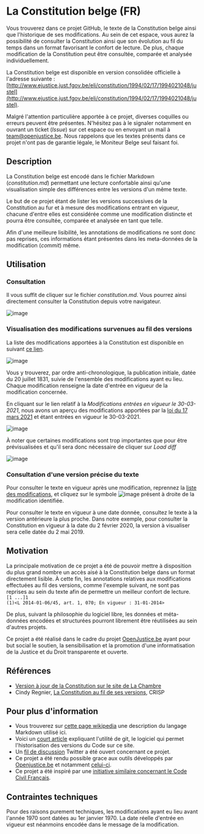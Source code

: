 # La Constitution belge (FR)

Vous trouverez dans ce projet GitHub, le texte de la Constitution belge ainsi que l'historique de ses modifications.
Au sein de cet espace, vous aurez la possibilité de consulter la Constitution ainsi que son évolution au fil du temps dans un format favorisant le confort de lecture. De plus, chaque modification de la Constitution peut être consultée, comparée et analysée individuellement.


La Constitution belge est disponible en version consolidée officielle à l'adresse suivante : [http://www.ejustice.just.fgov.be/eli/constitution/1994/02/17/1994021048/justel](http://www.ejustice.just.fgov.be/eli/constitution/1994/02/17/1994021048/justel).

Malgré l'attention particulière apportée à ce projet, diverses coquilles ou erreurs peuvent être présentes. N'hésitez pas à le signaler notamment en ouvrant un ticket (*Issue*) sur cet espace ou en envoyant un mail à team@openjustice.be.
Nous rappelons que les textes présents dans ce projet n'ont pas de garantie légale, le Moniteur Belge seul faisant foi.

## Description

La Constitution belge est encodé dans le fichier Markdown (*constitution.md*) permettant une lecture confortable ainsi qu'une visualisation simple des différences entre les versions d'un même texte.

Le but de ce projet étant de lister les versions successives de la Constitution au fur et à mesure des modifications entrant en vigueur, chacune d'entre elles est considérée comme une modification distincte et pourra être consultée, comparée et analysée en tant que telle.

Afin d'une meilleure lisibilité, les annotations de modifications ne sont donc pas reprises, ces informations étant présentes dans les meta-données de la modification (*commit*) même.


## Utilisation
### Consultation
Il vous suffit de cliquer sur le fichier *constitution.md*. Vous pourrez ainsi directement consulter la Constitution depuis votre navigateur.

![image](https://user-images.githubusercontent.com/8018298/147814615-7b657d03-451f-4b8e-8515-99465143ddc8.png)

### Visualisation des modifications survenues au fil des versions

La liste des modifications apportées à la Constitution est disponible en suivant [ce lien](https://github.com/geektortoise/La-Constitution-Belge/commits?author=noreply@lachambre.be).

![image](https://user-images.githubusercontent.com/8018298/147814721-aef9a42c-cc14-48f5-a933-3d93ca45cfca.png)

Vous y trouverez, par ordre anti-chronologique, la publication initiale, datée du 20 juillet 1831, suivie de l'ensemble des modifications ayant eu lieu. Chaque modification renseigne la date d'entrée en vigueur de la modification concernée.

En cliquant sur le lien relatif à la *Modifications entrées en vigueur le 30-03-2021*, nous avons un aperçu des modifications apportées par la [loi du 17 mars 2021](http://www.ejustice.just.fgov.be/eli/loi/2021/03/17/2021201324/justel) et étant entrées en vigueur le 30-03-2021.

![image](https://user-images.githubusercontent.com/8018298/147815053-8e5fa443-5008-4036-b4c7-b5e3511619ca.png)


À noter que certaines modifications sont trop importantes que pour être prévisualisées et qu'il sera donc nécessaire de cliquer sur *Load diff*

![image](https://user-images.githubusercontent.com/8018298/147815110-285359bb-45ce-4b53-92a7-f66857b7fc55.png)

### Consultation d'une version précise du texte

Pour consulter le texte en vigueur après une modification, reprennez la [liste des modifications](https://github.com/geektortoise/La-Constitution-Belge/commits?author=noreply@lachambre.be), et cliquez sur le symbole ![image](https://user-images.githubusercontent.com/8018298/90319676-8f177d80-df3a-11ea-8589-6a168910b33b.png) présent à droite de la modification identifiée.

Pour consulter le texte en vigueur à une date donnée, consultez le texte à la version antérieure la plus proche. Dans notre exemple, pour consulter la Constitution en vigueur à la date du 2 février 2020, la version à visualiser sera celle datée du 2 mai 2019.


## Motivation

La principale motivation de ce projet a été de pouvoir mettre à disposition du plus grand nombre un accès aisé à la Constitution belge dans un format directement lisible.
À cette fin, les annotations relatives aux modifications effectuées au fil des versions, comme l'exemple suivant, ne sont pas reprises au sein du texte afin de permettre un meilleur confort de lecture.  
 `[1 ...]1`  
`(1)<L 2014-01-06/45, art. 1, 070; En vigueur : 31-01-2014> `

De plus, suivant la philosophie du logiciel libre, les données et méta-données encodées et structurées pourront librement être réutilisées au sein d'autres projets.

Ce projet a été réalisé dans le cadre du projet [OpenJustice.be](https://openjustice.be/) ayant pour but social le soutien, la sensibilisation et la promotion d'une informatisation de la Justice et du Droit transparente et ouverte.


## Références
- [Version à jour de la Constitution sur le site de La Chambre](https://www.dekamer.be/kvvcr/pdf_sections/publications/constitution/GrondwetFR.pdf)
- Cindy Regnier, [La Constitution au fil de ses versions](https://www.crisp.be/librairie/catalogue/1990-constitution-au-fil-de-ses-versions-9782870752005.html), CRISP



## Pour plus d'information
- Vous trouverez sur [cette page wikipedia](https://fr.wikipedia.org/wiki/Markdown) une description du langage Markdown utilisé ici.
- Voici un [court article](https://medium.com/@koffisani/pourquoi-vous-devez-apprendre-git-aujourdhui-df773a7e1159) expliquant l'utilité de git, le logiciel qui permet l'historisation des versions du Code sur ce site.
- Un [fil de discussion](https://twitter.com/TheGeekTortoise/status/1476861226097463296) Twitter a été ouvert concernant ce projet.
- Ce projet a été rendu possible grace aux outils développés par [Openjustice.be](https://openjustice.be/) et notamment [celui-ci](https://github.com/openjusticebe/be_law_tools).
- Ce projet a été inspiré par une [initiative similaire concernant le Code Civil Français](https://github.com/steeve/france.code-civil/).


## Contraintes techniques
Pour des raisons purement techniques, les modifications ayant eu lieu avant l'année 1970 sont datées au 1er janvier 1970. La date réelle d'entrée en vigueur est néanmoins encodée dans le message de la modification.

